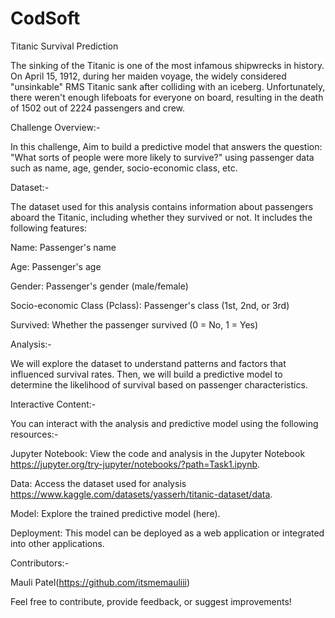 # CodSoft

Titanic Survival Prediction

The sinking of the Titanic is one of the most infamous shipwrecks in history. On April 15, 1912, during her maiden voyage, the widely considered "unsinkable" RMS Titanic sank after colliding with an iceberg. Unfortunately, there weren't enough lifeboats for everyone on board, resulting in the death of 1502 out of 2224 passengers and crew.

Challenge Overview:-

In this challenge, Aim to build a predictive model that answers the question: "What sorts of people were more likely to survive?" using passenger data such as name, age, gender, socio-economic class, etc.

Dataset:-

The dataset used for this analysis contains information about passengers aboard the Titanic, including whether they survived or not. It includes the following features:

Name: Passenger's name

Age: Passenger's age

Gender: Passenger's gender (male/female)

Socio-economic Class (Pclass): Passenger's class (1st, 2nd, or 3rd)

Survived: Whether the passenger survived (0 = No, 1 = Yes)

Analysis:-

We will explore the dataset to understand patterns and factors that influenced survival rates. Then, we will build a predictive model to determine the likelihood of survival based on passenger characteristics.

Interactive Content:-

You can interact with the analysis and predictive model using the following resources:-

Jupyter Notebook: View the code and analysis in the Jupyter Notebook https://jupyter.org/try-jupyter/notebooks/?path=Task1.ipynb.

Data: Access the dataset used for analysis https://www.kaggle.com/datasets/yasserh/titanic-dataset/data.

Model: Explore the trained predictive model (here).

Deployment: This model can be deployed as a web application or integrated into other applications.

Contributors:-

Mauli Patel(https://github.com/itsmemauliii)

Feel free to contribute, provide feedback, or suggest improvements!
